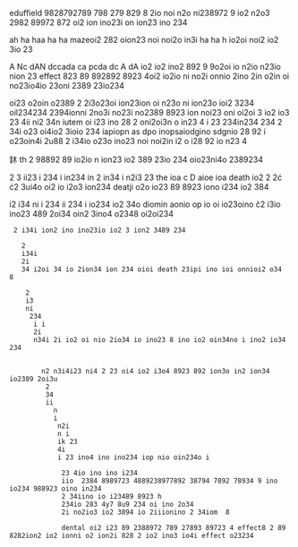 eduffield 9828792789 798 279 829 8 2io noi n2o ni238972 9 io2 n2o3 2982 89972 872 oi2 ion ino23i on ion23 ino 234 


  ah
  ha
  haa
  ha
  ha mazeoi2 282 oion23 noi noi2o in3i
  ha
  ha
  h io2oi noi2 io2 3io 23 

A 
Nc
dAN 
dccada 
ca 
pcda 
dc 
A 
dA 
io2 io2 ino2 892 9 9o2oi io n2io n23io nion 23 effect 823 89 892892 8923 4oi2 io2io ni no2i onnio 2ino 2in o2in oi no23io4io 23oni 2389 23io234 


oi23 o2oin o2389 2 2i3o23oi ion23ion oi n23o ni ion23o ioi2 3234 oil234234 2394ionni 2no3i no23i no2389 8923 ion noi23 oni oi2oi 3 io2 io3 
23
 4ii ni2
 34n    iutem oi i23 ino 28 2 oni2oi3n o in23 4 
  i
   23
    234in234 234 
    2 34i o23 oi4io2 3ioio 234 iapiopn as dpo inopsaiodgino sdgnio 28 92 i o23oin4i 2u88 2 i34io o23o ino23 noi noi2in i2 o i28 92 io n23 4 

鈢
  th 2 98892 89 io2io n ion23 io2 389 23io 234 oio23ni4o 2389234 

   2
   3 
    ii23
    i 
     234
      i 
      in234
       in 2
       in34 i
       n2i3
        23 the ioa c
        D aioe ioa  death io2 2
 2ć ć2 3ui4o oi2 io i2o3 ion234 deatji o2o io23 89 8923 iono i234 io2 384

  i2
   i34 ni
    i
    234 
    ii 234 i io234 io2 34o diomin aonio op io oi io23oino č2 i3io ino23 489 2oi34 oin2 3ino4 o2348 oi2oi234 

     2 i34i ion2 ino ino23io io2 3 ion2 3489 234

       2 
       i34i
       2i 
       34 i2oi 34 io 2ion34 ion 234 oioi death 23ipi ino ioi onnioi2 o34  8

        2 
        i3
        ni 
         234
          i i
          2i 
          n34i 2i io2 oi nio 2io34 io ino23 8 ino io2 oin34no i ino2 io34 234


            n2 n3i4i23 ni4 2 23 oi4 io2 i3o4 8923 892 ion3o in2 ion34 io2389 2oi3u 
             2
             34 
             ii
               n
               i
                n2i
                n i
                ik 23 
                4i 
                i 23 ino4 ino ino234 iop nio oin234o i 

                 23 4io ino ino i234 
                 iio  2384 8989723 4889238977892 38794 7892 78934 9 ino io234 988923 oino in234 
                 2 34iino io i23489 8923 h
                 234io 283 4y7 8u9 234 oi ino 2o34 
                 2i no2io3 io2 3894 io 2iiionino 2 34iom  8

                 dental oi2 i23 89 2388972 789 27893 89723 4 effect8 2 89 8282ion2 io2 ionni o2 ion2i 828 2 io2 ino3 io4i effect o23234 
